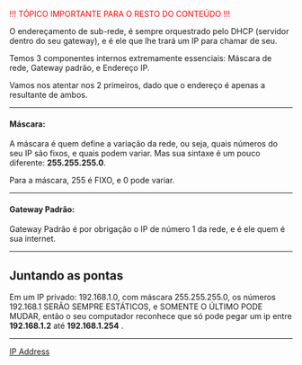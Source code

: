 <p style="color: red"> !!! TÓPICO IMPORTANTE PARA O RESTO DO CONTEÚDO !!!</p>

O endereçamento de sub-rede, é sempre orquestrado pelo DHCP (servidor dentro do seu gateway), e é ele que lhe trará um IP para chamar de seu.

Temos 3 componentes internos extremamente essenciais: Máscara de rede, Gateway padrão, e Endereço IP.

Vamos nos atentar nos 2 primeiros, dado que o endereço é apenas a resultante de ambos.

---
#### Máscara:
A máscara é quem define a variação da rede, ou seja, quais números do seu IP são fixos, e quais podem variar. Mas sua sintaxe é um pouco diferente: **255.255.255.0**.

Para a máscara, 255 é FIXO, e 0 pode variar.

---
#### Gateway Padrão:
Gateway Padrão é por obrigação o IP de número 1 da rede, e é ele quem é sua internet.

---
## Juntando as pontas

Em um IP privado: 192.168.1.0, com máscara 255.255.255.0, os números 192.168.1 SERÃO SEMPRE ESTÁTICOS, e SOMENTE O ÚLTIMO PODE MUDAR, então o seu computador reconhece que só pode pegar um ip entre **192.168.1.2** até **192.168.1.254** .

 
---
[IP Address](https://www.youtube.com/watch?v=5WfiTHiU4x8)
